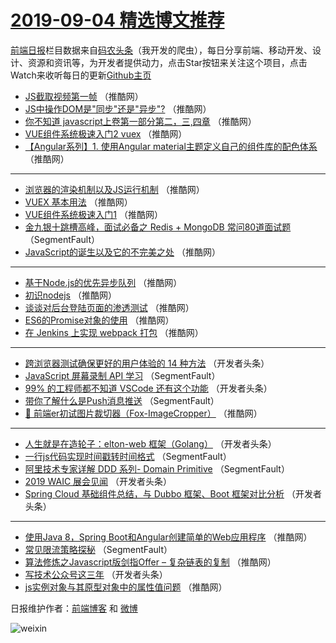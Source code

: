 # [2019-09-04 精选博文推荐](http://hao.caibaojian.com/date/2019/09/04)

[前端日报](http://caibaojian.com/c/news)栏目数据来自[码农头条](http://hao.caibaojian.com/)（我开发的爬虫），每日分享前端、移动开发、设计、资源和资讯等，为开发者提供动力，点击Star按钮来关注这个项目，点击Watch来收听每日的更新[Github主页](https://github.com/kujian/frontendDaily)
* [JS截取视频第一帧](http://hao.caibaojian.com/123779.html) （推酷网）
* [JS中操作DOM是&quot;同步&quot;还是&quot;异步&quot;?](http://hao.caibaojian.com/123776.html) （推酷网）
* [你不知道 javascript上卷第一部分第二，三,四章](http://hao.caibaojian.com/123769.html) （推酷网）
* [VUE组件系统极速入门2 vuex](http://hao.caibaojian.com/123772.html) （推酷网）
* [【Angular系列】1. 使用Angular material主题定义自己的组件库的配色体系](http://hao.caibaojian.com/123756.html) （推酷网）

***
* [浏览器的渲染机制以及JS运行机制](http://hao.caibaojian.com/123774.html) （推酷网）
* [VUEX 基本用法](http://hao.caibaojian.com/123750.html) （推酷网）
* [VUE组件系统极速入门1](http://hao.caibaojian.com/123771.html) （推酷网）
* [金九银十跳槽高峰，面试必备之 Redis + MongoDB 常问80道面试题](http://hao.caibaojian.com/123690.html) （SegmentFault）
* [JavaScript的诞生以及它的不完美之处](http://hao.caibaojian.com/123755.html) （推酷网）

***
* [基于Node.js的优先异步队列](http://hao.caibaojian.com/123759.html) （推酷网）
* [初识nodejs](http://hao.caibaojian.com/123764.html) （推酷网）
* [谈谈对后台登陆页面的渗透测试](http://hao.caibaojian.com/123781.html) （推酷网）
* [ES6的Promise对象的使用](http://hao.caibaojian.com/123746.html) （推酷网）
* [在 Jenkins 上实现 webpack 打包](http://hao.caibaojian.com/123747.html) （推酷网）

***
* [跨浏览器测试确保更好的用户体验的 14 种方法](http://hao.caibaojian.com/123723.html) （开发者头条）
* [JavaScript 屏幕录制 API 学习](http://hao.caibaojian.com/123698.html) （SegmentFault）
* [99% 的工程师都不知道 VSCode 还有这个功能](http://hao.caibaojian.com/123725.html) （开发者头条）
* [带你了解什么是Push消息推送](http://hao.caibaojian.com/123700.html) （SegmentFault）
* [🚀 前端er初试图片裁切器（Fox-ImageCropper）](http://hao.caibaojian.com/123753.html) （推酷网）

***
* [人生就是在造轮子：elton-web 框架（Golang）](http://hao.caibaojian.com/123727.html) （开发者头条）
* [一行js代码实现时间戳转时间格式](http://hao.caibaojian.com/123701.html) （SegmentFault）
* [阿里技术专家详解 DDD 系列- Domain Primitive](http://hao.caibaojian.com/123691.html) （SegmentFault）
* [2019 WAIC 展会见闻](http://hao.caibaojian.com/123729.html) （开发者头条）
* [Spring Cloud 基础组件总结，与 Dubbo 框架、Boot 框架对比分析](http://hao.caibaojian.com/123702.html) （开发者头条）

***
* [使用Java 8，Spring Boot和Angular创建简单的Web应用程序](http://hao.caibaojian.com/123773.html) （推酷网）
* [常见限流策略探秘](http://hao.caibaojian.com/123692.html) （SegmentFault）
* [算法修炼之Javascript版剑指Offer &#8211; 复杂链表的复制](http://hao.caibaojian.com/123742.html) （推酷网）
* [写技术公众号这三年](http://hao.caibaojian.com/123703.html) （开发者头条）
* [js实例对象与其原型对象中的属性值问题](http://hao.caibaojian.com/123757.html) （推酷网）

日报维护作者：[前端博客](http://caibaojian.com/) 和 [微博](http://caibaojian.com/go/weibo)

![weixin](https://user-images.githubusercontent.com/3055447/38468989-651132ac-3b80-11e8-8e6b-15122322a9d7.png)